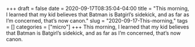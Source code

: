 +++draft = falsedate = 2020-09-17T08:35:04-04:00title = "This morning, I learned that my kid believes that Batman is Batgirl’s sidekick, and as far as I’m concerned, that’s now canon."slug = "2020-09-17-This-morning,"tags = []categories = ["micro"]+++This morning, I learned that my kid believes that Batman is Batgirl’s sidekick, and as far as I’m concerned, that’s now canon.